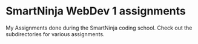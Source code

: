 # SmartNinja WebDev 1 assignments

My Assignments done during the SmartNinja coding school. Check out the subdirectories for various assignments.
